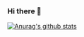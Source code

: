 ### Hi there 👋

[![Anurag's github stats](https://github-readme-stats.vercel.app/api?username=ZhaoMeng0918)](https://github.com/anuraghazra/github-readme-stats)

<!--
**ZhaoMeng0918/ZhaoMeng0918** is a ✨ _special_ ✨ repository because its `README.md` (this file) appears on your GitHub profile.

Here are some ideas to get you started:

- 🔭 I’m currently working on ...
- 🌱 I’m currently learning ...
- 👯 I’m looking to collaborate on ...
- 🤔 I’m looking for help with ...
- 💬 Ask me about ...
- 📫 How to reach me: ...
- 😄 Pronouns: ...
- ⚡ Fun fact: ...
-->
